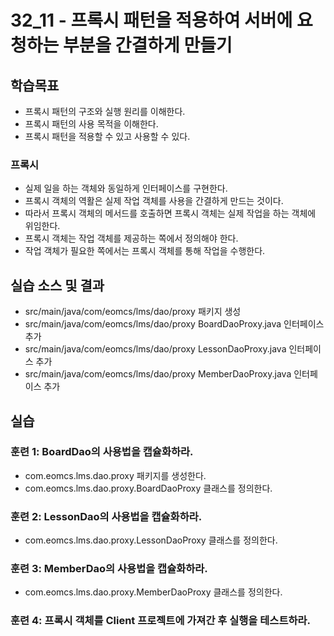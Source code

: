 # 32_11 - 프록시 패턴을 적용하여 서버에 요청하는 부분을 간결하게 만들기

## 학습목표

- 프록시 패턴의 구조와 실행 원리를 이해한다.
- 프록시 패턴의 사용 목적을 이해한다.
- 프록시 패턴을 적용할 수 있고 사용할 수 있다.

### 프록시

- 실제 일을 하는 객체와 동일하게 인터페이스를 구현한다.
- 프록시 객체의 역활은 실제 작업 객체를 사용을 간결하게 만드는 것이다.
- 따라서 프록시 객체의 메서드를 호출하면 프록시 객체는 실제 작업을 하는 객체에 위임한다.
- 프록시 객체는 작업 객체를 제공하는 쪽에서 정의해야 한다.
- 작업 객체가 필요한 쪽에서는 프록시 객체를 통해 작업을 수행한다.

## 실습 소스 및 결과

- src/main/java/com/eomcs/lms/dao/proxy 패키지 생성
- src/main/java/com/eomcs/lms/dao/proxy BoardDaoProxy.java 인터페이스 추가
- src/main/java/com/eomcs/lms/dao/proxy LessonDaoProxy.java 인터페이스 추가
- src/main/java/com/eomcs/lms/dao/proxy MemberDaoProxy.java 인터페이스 추가

## 실습  

### 훈련 1: BoardDao의 사용법을 캡슐화하라.

- com.eomcs.lms.dao.proxy 패키지를 생성한다.
- com.eomcs.lms.dao.proxy.BoardDaoProxy 클래스를 정의한다.

### 훈련 2: LessonDao의 사용법을 캡슐화하라.

- com.eomcs.lms.dao.proxy.LessonDaoProxy 클래스를 정의한다.

### 훈련 3: MemberDao의 사용법을 캡슐화하라.

- com.eomcs.lms.dao.proxy.MemberDaoProxy 클래스를 정의한다.

### 훈련 4: 프록시 객체를 Client 프로젝트에 가져간 후 실행을 테스트하라.





  
  